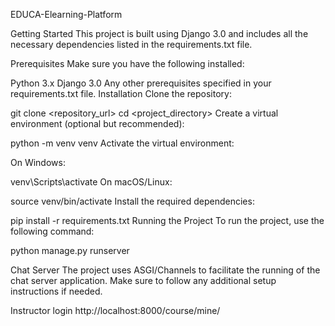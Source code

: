 EDUCA-Elearning-Platform

Getting Started
This project is built using Django 3.0 and includes all the necessary dependencies listed in the requirements.txt file.

Prerequisites
Make sure you have the following installed:

Python 3.x
Django 3.0
Any other prerequisites specified in your requirements.txt file.
Installation
Clone the repository:

git clone <repository_url>
cd <project_directory>
Create a virtual environment (optional but recommended):

python -m venv venv
Activate the virtual environment:

On Windows:

venv\Scripts\activate
On macOS/Linux:

source venv/bin/activate
Install the required dependencies:

pip install -r requirements.txt
Running the Project
To run the project, use the following command:

python manage.py runserver

Chat Server
The project uses ASGI/Channels to facilitate the running of the chat server application. Make sure to follow any additional setup instructions if needed.

Instructor login
http://localhost:8000/course/mine/
